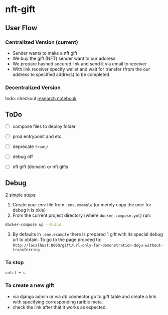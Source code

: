 # nft-gift

## User Flow
### Centralized Version (current)
- Sender wants to make a nft gift
- We buy the gift (NFT) sender want to our address
- We prepare hashed secured link and send it via email to receiver
- With link receiver specify wallet and wait for transfer (from the our address to specified address) to be completed

### Decentralized Version
todo: checkout [research notebook](https://github.com/ethglobal2021-whynft/nft-gift/blob/main/research/darilka_contract_workflow.ipynb)

## ToDo

- [ ] compose files to deploy folder
- [ ] prod entrypoint and etc.
- [ ] deprecate `front/`
- [ ] debug off
- [ ] nft gift (domain) or nft.gifts


## Debug
2 simple steps:

1. Create your env file from `.env.example`
(or merely copy the one: for debug it is okie)
2. From the current project directory (where `docker-compose.yml`) run:
```bash
docker-compose up --build
```
3. By defaults in `.env.example` there is prepared 1 gift with its special debug url to obtain. To go to the page proceed to:
`http://localhost:8000/gift/url-only-for-demonstration-dogu-without-transferring`

### To stop
`cntrl + c`

### To create a new gift
- via django admin or via db connector go to gift table and create a link with specifying corresponding  rarible meta.
- check the link after that it works as expected.
